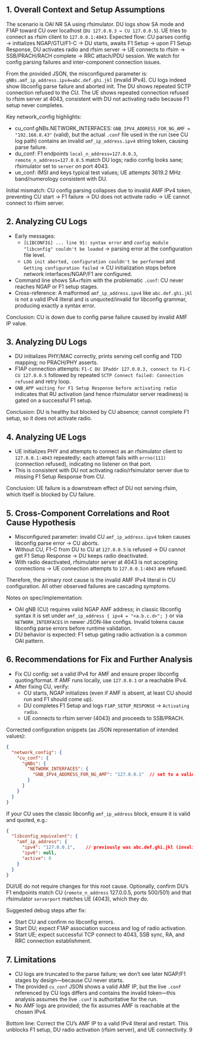 ## 1. Overall Context and Setup Assumptions
The scenario is OAI NR SA using rfsimulator. DU logs show SA mode and F1AP toward CU over localhost (`DU 127.0.0.3 ↔ CU 127.0.0.5`). UE tries to connect as rfsim client to `127.0.0.1:4043`. Expected flow: CU parses config → initializes NGAP/GTU/F1-C → DU starts, awaits F1 Setup → upon F1 Setup Response, DU activates radio and rfsim server → UE connects to rfsim → SSB/PRACH/RACH complete → RRC attach/PDU session. We watch for config parsing failures and inter-component connection issues.

From the provided JSON, the misconfigured parameter is: `gNBs.amf_ip_address.ipv4=abc.def.ghi.jkl` (invalid IPv4). CU logs indeed show libconfig parse failure and aborted init. The DU shows repeated SCTP connection refused to the CU. The UE shows repeated connection refused to rfsim server at 4043, consistent with DU not activating radio because F1 setup never completes.

Key network_config highlights:
- cu_conf.gNBs.NETWORK_INTERFACES: `GNB_IPV4_ADDRESS_FOR_NG_AMF = "192.168.8.43"` (valid), but the actual `.conf` file used in the run (see CU log path) contains an invalid `amf_ip_address.ipv4` string token, causing parse failure.
- du_conf: F1 endpoints `local_n_address=127.0.0.3`, `remote_n_address=127.0.0.5` match DU logs; radio config looks sane; rfsimulator set to `server` on port 4043.
- ue_conf: IMSI and keys typical test values; UE attempts 3619.2 MHz band/numerology consistent with DU.

Initial mismatch: CU config parsing collapses due to invalid AMF IPv4 token, preventing CU start → F1 failure → DU does not activate radio → UE cannot connect to rfsim server.

## 2. Analyzing CU Logs
- Early messages:
  - `[LIBCONFIG] ... line 91: syntax error` and `config module "libconfig" couldn't be loaded` → parsing error at the configuration file level.
  - `LOG init aborted, configuration couldn't be performed` and `Getting configuration failed` → CU initialization stops before network interfaces/NGAP/F1 are configured.
- Command line shows SA+rfsim with the problematic `.conf`: CU never reaches NGAP or F1 setup stages.
- Cross-reference: A malformed `amf_ip_address.ipv4` like `abc.def.ghi.jkl` is not a valid IPv4 literal and is unquoted/invalid for libconfig grammar, producing exactly a syntax error.

Conclusion: CU is down due to config parse failure caused by invalid AMF IP value.

## 3. Analyzing DU Logs
- DU initializes PHY/MAC correctly, prints serving cell config and TDD mapping; no PRACH/PHY asserts.
- F1AP connection attempts: `F1-C DU IPaddr 127.0.0.3, connect to F1-C CU 127.0.0.5` followed by repeated `SCTP Connect failed: Connection refused` and retry loop.
- `GNB_APP waiting for F1 Setup Response before activating radio` indicates that RU activation (and hence rfsimulator server readiness) is gated on a successful F1 setup.

Conclusion: DU is healthy but blocked by CU absence; cannot complete F1 setup, so it does not activate radio.

## 4. Analyzing UE Logs
- UE initializes PHY and attempts to connect as an rfsimulator client to `127.0.0.1:4043` repeatedly; each attempt fails with `errno(111)` (connection refused), indicating no listener on that port.
- This is consistent with DU not activating radio/rfsimulator server due to missing F1 Setup Response from CU.

Conclusion: UE failure is a downstream effect of DU not serving rfsim, which itself is blocked by CU failure.

## 5. Cross-Component Correlations and Root Cause Hypothesis
- Misconfigured parameter: invalid CU `amf_ip_address.ipv4` token causes libconfig parse error → CU aborts.
- Without CU, F1-C from DU to CU at `127.0.0.5` is refused → DU cannot get F1 Setup Response → DU keeps radio deactivated.
- With radio deactivated, rfsimulator server at 4043 is not accepting connections → UE connection attempts to `127.0.0.1:4043` are refused.

Therefore, the primary root cause is the invalid AMF IPv4 literal in CU configuration. All other observed failures are cascading symptoms.

Notes on spec/implementation:
- OAI gNB (CU) requires valid NGAP AMF address; in classic libconfig syntax it is set under `amf_ip_address { ipv4 = "<a.b.c.d>"; }` or via `NETWORK_INTERFACES` in newer JSON-like configs. Invalid tokens cause libconfig parse errors before runtime validation.
- DU behavior is expected: F1 setup gating radio activation is a common OAI pattern.

## 6. Recommendations for Fix and Further Analysis
- Fix CU config: set a valid IPv4 for AMF and ensure proper libconfig quoting/format. If AMF runs locally, use `127.0.0.1` or a reachable IPv4.
- After fixing CU, verify:
  - CU starts, NGAP initializes (even if AMF is absent, at least CU should run and F1 should come up).
  - DU completes F1 Setup and logs `F1AP_SETUP_RESPONSE` → `Activating radio`.
  - UE connects to rfsim server (4043) and proceeds to SSB/PRACH.

Corrected configuration snippets (as JSON representation of intended values):

```json
{
  "network_config": {
    "cu_conf": {
      "gNBs": {
        "NETWORK_INTERFACES": {
          "GNB_IPV4_ADDRESS_FOR_NG_AMF": "127.0.0.1"  // set to a valid/reachable AMF IP
        }
      }
    }
  }
}
```

If your CU uses the classic libconfig `amf_ip_address` block, ensure it is valid and quoted, e.g.:

```json
{
  "libconfig_equivalent": {
    "amf_ip_address": {
      "ipv4": "127.0.0.1",    // previously was abc.def.ghi.jkl (invalid)
      "ipv6": null,
      "active": 0
    }
  }
}
```

DU/UE do not require changes for this root cause. Optionally, confirm DU’s F1 endpoints match CU (`remote_n_address` 127.0.0.5, ports 500/501) and that rfsimulator `serverport` matches UE (4043), which they do.

Suggested debug steps after fix:
- Start CU and confirm no libconfig errors.
- Start DU; expect F1AP association success and log of radio activation.
- Start UE; expect successful TCP connect to 4043, SSB sync, RA, and RRC connection establishment.

## 7. Limitations
- CU logs are truncated to the parse failure; we don’t see later NGAP/F1 stages by design—because CU never starts.
- The provided `cu_conf` JSON shows a valid AMF IP, but the live `.conf` referenced by CU logs differs and contains the invalid token—this analysis assumes the live `.conf` is authoritative for the run.
- No AMF logs are provided; the fix assumes AMF is reachable at the chosen IPv4.

Bottom line: Correct the CU’s AMF IP to a valid IPv4 literal and restart. This unblocks F1 setup, DU radio activation (rfsim server), and UE connectivity.
9